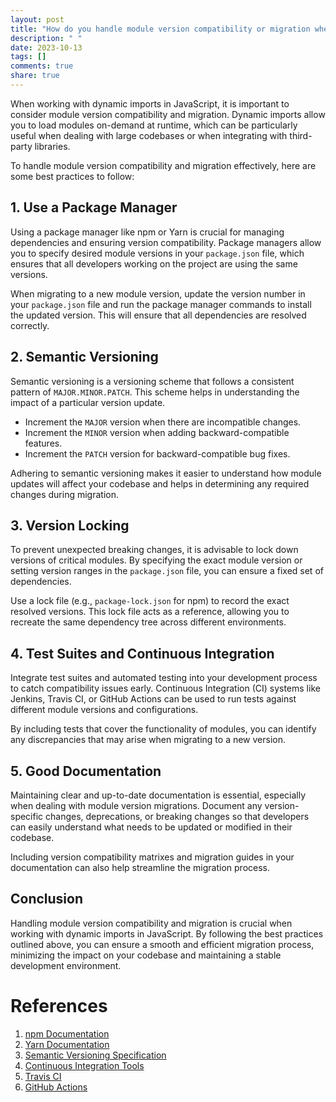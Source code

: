 ```yaml
---
layout: post
title: "How do you handle module version compatibility or migration when using dynamic imports in JavaScript?"
description: " "
date: 2023-10-13
tags: []
comments: true
share: true
---
```


When working with dynamic imports in JavaScript, it is important to consider module version compatibility and migration. Dynamic imports allow you to load modules on-demand at runtime, which can be particularly useful when dealing with large codebases or when integrating with third-party libraries.

To handle module version compatibility and migration effectively, here are some best practices to follow:

## 1. Use a Package Manager

Using a package manager like npm or Yarn is crucial for managing dependencies and ensuring version compatibility. Package managers allow you to specify desired module versions in your `package.json` file, which ensures that all developers working on the project are using the same versions.

When migrating to a new module version, update the version number in your `package.json` file and run the package manager commands to install the updated version. This will ensure that all dependencies are resolved correctly.

## 2. Semantic Versioning

Semantic versioning is a versioning scheme that follows a consistent pattern of `MAJOR.MINOR.PATCH`. This scheme helps in understanding the impact of a particular version update.

- Increment the `MAJOR` version when there are incompatible changes.
- Increment the `MINOR` version when adding backward-compatible features.
- Increment the `PATCH` version for backward-compatible bug fixes.

Adhering to semantic versioning makes it easier to understand how module updates will affect your codebase and helps in determining any required changes during migration.

## 3. Version Locking

To prevent unexpected breaking changes, it is advisable to lock down versions of critical modules. By specifying the exact module version or setting version ranges in the `package.json` file, you can ensure a fixed set of dependencies.

Use a lock file (e.g., `package-lock.json` for npm) to record the exact resolved versions. This lock file acts as a reference, allowing you to recreate the same dependency tree across different environments.

## 4. Test Suites and Continuous Integration

Integrate test suites and automated testing into your development process to catch compatibility issues early. Continuous Integration (CI) systems like Jenkins, Travis CI, or GitHub Actions can be used to run tests against different module versions and configurations.

By including tests that cover the functionality of modules, you can identify any discrepancies that may arise when migrating to a new version.

## 5. Good Documentation

Maintaining clear and up-to-date documentation is essential, especially when dealing with module version migrations. Document any version-specific changes, deprecations, or breaking changes so that developers can easily understand what needs to be updated or modified in their codebase.

Including version compatibility matrixes and migration guides in your documentation can also help streamline the migration process.

## Conclusion

Handling module version compatibility and migration is crucial when working with dynamic imports in JavaScript. By following the best practices outlined above, you can ensure a smooth and efficient migration process, minimizing the impact on your codebase and maintaining a stable development environment.

# References

1. [npm Documentation](https://docs.npmjs.com/)
2. [Yarn Documentation](https://yarnpkg.com/getting-started)
3. [Semantic Versioning Specification](https://semver.org/)
4. [Continuous Integration Tools](https://www.jenkins.io/)
5. [Travis CI](https://docs.travis-ci.com/)
6. [GitHub Actions](https://docs.github.com/en/actions)